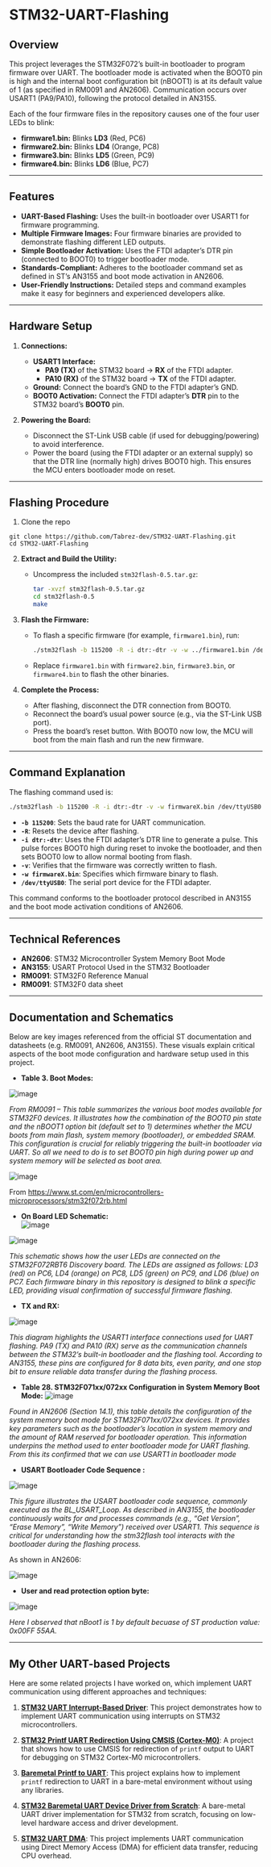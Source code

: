 # STM32-UART-Flashing

## Overview

This project leverages the STM32F072’s built-in bootloader to program firmware over UART. The bootloader mode is activated when the BOOT0 pin is high and the internal boot configuration bit (nBOOT1) is at its default value of 1 (as specified in RM0091 and AN2606). Communication occurs over USART1 (PA9/PA10), following the protocol detailed in AN3155.

Each of the four firmware files in the repository causes one of the four user LEDs to blink:
- **firmware1.bin:** Blinks **LD3** (Red, PC6)
- **firmware2.bin:** Blinks **LD4** (Orange, PC8)
- **firmware3.bin:** Blinks **LD5** (Green, PC9)
- **firmware4.bin:** Blinks **LD6** (Blue, PC7)

---

## Features

- **UART-Based Flashing:** Uses the built-in bootloader over USART1 for firmware programming.
- **Multiple Firmware Images:** Four firmware binaries are provided to demonstrate flashing different LED outputs.
- **Simple Bootloader Activation:** Uses the FTDI adapter’s DTR pin (connected to BOOT0) to trigger bootloader mode.
- **Standards-Compliant:** Adheres to the bootloader command set as defined in ST’s AN3155 and boot mode activation in AN2606.
- **User-Friendly Instructions:** Detailed steps and command examples make it easy for beginners and experienced developers alike.

---

## Hardware Setup

1. **Connections:**
   - **USART1 Interface:**
     - **PA9 (TX)** of the STM32 board → **RX** of the FTDI adapter.
     - **PA10 (RX)** of the STM32 board → **TX** of the FTDI adapter.
   - **Ground:** Connect the board’s GND to the FTDI adapter’s GND.
   - **BOOT0 Activation:** Connect the FTDI adapter’s **DTR** pin to the STM32 board’s **BOOT0** pin.

2. **Powering the Board:**
   - Disconnect the ST-Link USB cable (if used for debugging/powering) to avoid interference.
   - Power the board (using the FTDI adapter or an external supply) so that the DTR line (normally high) drives BOOT0 high. This ensures the MCU enters bootloader mode on reset.

---

## Flashing Procedure

1. Clone the repo
```
git clone https://github.com/Tabrez-dev/STM32-UART-Flashing.git
cd STM32-UART-Flashing
```
2. **Extract and Build the Utility:**
   - Uncompress the included `stm32flash-0.5.tar.gz`:
     ```sh
     tar -xvzf stm32flash-0.5.tar.gz
     cd stm32flash-0.5
     make
     ```
3. **Flash the Firmware:**
   - To flash a specific firmware (for example, `firmware1.bin`), run:
     ```sh
     ./stm32flash -b 115200 -R -i dtr:-dtr -v -w ../firmware1.bin /dev/ttyUSB0
     ```
   - Replace `firmware1.bin` with `firmware2.bin`, `firmware3.bin`, or `firmware4.bin` to flash the other binaries.

4. **Complete the Process:**
   - After flashing, disconnect the DTR connection from BOOT0.
   - Reconnect the board’s usual power source (e.g., via the ST-Link USB port).
   - Press the board’s reset button. With BOOT0 now low, the MCU will boot from the main flash and run the new firmware.

---

## Command Explanation

The flashing command used is:

```sh
./stm32flash -b 115200 -R -i dtr:-dtr -v -w firmwareX.bin /dev/ttyUSB0
```

- **`-b 115200`**: Sets the baud rate for UART communication.
- **`-R`**: Resets the device after flashing.
- **`-i dtr:-dtr`**: Uses the FTDI adapter’s DTR line to generate a pulse. This pulse forces BOOT0 high during reset to invoke the bootloader, and then sets BOOT0 low to allow normal booting from flash.
- **`-v`**: Verifies that the firmware was correctly written to flash.
- **`-w firmwareX.bin`**: Specifies which firmware binary to flash.
- **`/dev/ttyUSB0`**: The serial port device for the FTDI adapter.

This command conforms to the bootloader protocol described in AN3155 and the boot mode activation conditions of AN2606.

---

## Technical References

- **AN2606**: STM32 Microcontroller System Memory Boot Mode  
- **AN3155**: USART Protocol Used in the STM32 Bootloader  
- **RM0091**: STM32F0 Reference Manual  
- **RM0091**: STM32F0 data sheet  

---

## Documentation and Schematics

Below are key images referenced from the official ST documentation and datasheets (e.g. RM0091, AN2606, AN3155). These visuals explain critical aspects of the boot mode configuration and hardware setup used in this project.

- **Table 3. Boot Modes:**  
 
![image](https://github.com/user-attachments/assets/1e7b9315-87b9-45ff-b0cf-337692991307)

*From RM0091 – This table summarizes the various boot modes available for STM32F0 devices. It illustrates how the combination of the BOOT0 pin state and the nBOOT1 option bit (default set to 1) determines whether the MCU boots from main flash, system memory (bootloader), or embedded SRAM. This configuration is crucial for reliably triggering the built-in bootloader via UART. So all we need to do is to set BOOT0 pin high during power up and system memory will be selected as boot area.*

![image](https://github.com/user-attachments/assets/b2915a18-d8bc-4262-b8a4-156e022f816f)

From https://www.st.com/en/microcontrollers-microprocessors/stm32f072rb.html
  
- **On Board LED Schematic:**  
 ![image](https://github.com/user-attachments/assets/80e6d529-21ee-4845-93a4-98a2c79b4e57)

![image](https://github.com/user-attachments/assets/e5beb75c-1ef3-4885-bacc-863fb69833f7)


*This schematic shows how the user LEDs are connected on the STM32F072RBT6 Discovery board. The LEDs are assigned as follows: LD3 (red) on PC6, LD4 (orange) on PC8, LD5 (green) on PC9, and LD6 (blue) on PC7. Each firmware binary in this repository is designed to blink a specific LED, providing visual confirmation of successful firmware flashing.*

- **TX and RX:**

![image](https://github.com/user-attachments/assets/da685496-754f-4b47-a24f-d79be5689e54)

*This diagram highlights the USART1 interface connections used for UART flashing. PA9 (TX) and PA10 (RX) serve as the communication channels between the STM32’s built-in bootloader and the flashing tool. According to AN3155, these pins are configured for 8 data bits, even parity, and one stop bit to ensure reliable data transfer during the flashing process.*

- **Table 28. STM32F071xx/072xx Configuration in System Memory Boot Mode:**
 ![image](https://github.com/user-attachments/assets/d04a5165-4632-41d3-8079-f088668105cc)

*Found in AN2606 (Section 14.1), this table details the configuration of the system memory boot mode for STM32F071xx/072xx devices. It provides key parameters such as the bootloader’s location in system memory and the amount of RAM reserved for bootloader operation. This information underpins the method used to enter bootloader mode for UART flashing. From this its confirmed that we can use USART1 in bootloader mode*  

- **USART Bootloader Code Sequence :**
  
 ![image](https://github.com/user-attachments/assets/ca15dfc3-3e43-46e6-bce9-d34a565ca5ba)

*This figure illustrates the USART bootloader code sequence, commonly executed as the BL_USART_Loop. As described in AN3155, the bootloader continuously waits for and processes commands (e.g., “Get Version”, “Erase Memory”, “Write Memory”) received over USART1. This sequence is critical for understanding how the stm32flash tool interacts with the bootloader during the flashing process.*

As shown in AN2606:

![image](https://github.com/user-attachments/assets/347af418-23df-44a2-b1ce-7f9feed473da)

- **User and read protection option byte:**

![image](https://github.com/user-attachments/assets/83f32b1c-01ba-4e84-9bc2-7e1f4fe4aadf)

*Here I observed that nBoot1 is 1 by default becuase of ST production value: 0x00FF 55AA.*

---

## My Other UART-based Projects

Here are some related projects I have worked on, which implement UART communication using different approaches and techniques:

1. **[STM32 UART Interrupt-Based Driver](https://github.com/Tabrez-dev/STM32-UART-Interrupt-Based-Driver)**: This project demonstrates how to implement UART communication using interrupts on STM32 microcontrollers.

2. **[STM32 Printf UART Redirection Using CMSIS (Cortex-M0)](https://github.com/Tabrez-dev/STM32-Printf-UART-Redirection-Using-CMSIS-Cortex-M0)**: A project that shows how to use CMSIS for redirection of `printf` output to UART for debugging on STM32 Cortex-M0 microcontrollers.

3. **[Baremetal Printf to UART](https://github.com/Tabrez-dev/Baremetal-Printf-to-UART)**: This project explains how to implement `printf` redirection to UART in a bare-metal environment without using any libraries.

4. **[STM32 Baremetal UART Device Driver from Scratch](https://github.com/Tabrez-dev/STM32-Baremetal-UART-Device-Driver-from-Scratch)**: A bare-metal UART driver implementation for STM32 from scratch, focusing on low-level hardware access and driver development.

5. **[STM32 UART DMA](https://github.com/Tabrez-dev/STM32-UART-DMA)**: This project implements UART communication using Direct Memory Access (DMA) for efficient data transfer, reducing CPU overhead.  

